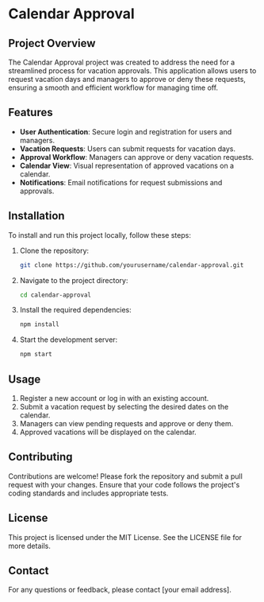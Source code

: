 # Calendar Approval

## Project Overview

The Calendar Approval project was created to address the need for a streamlined process for vacation approvals. This application allows users to request vacation days and managers to approve or deny these requests, ensuring a smooth and efficient workflow for managing time off.

## Features

- **User Authentication**: Secure login and registration for users and managers.
- **Vacation Requests**: Users can submit requests for vacation days.
- **Approval Workflow**: Managers can approve or deny vacation requests.
- **Calendar View**: Visual representation of approved vacations on a calendar.
- **Notifications**: Email notifications for request submissions and approvals.

## Installation

To install and run this project locally, follow these steps:

1. Clone the repository:
   ```bash
   git clone https://github.com/yourusername/calendar-approval.git
   ```
2. Navigate to the project directory:
   ```bash
   cd calendar-approval
   ```
3. Install the required dependencies:
   ```bash
   npm install
   ```
4. Start the development server:
   ```bash
   npm start
   ```

## Usage

1. Register a new account or log in with an existing account.
2. Submit a vacation request by selecting the desired dates on the calendar.
3. Managers can view pending requests and approve or deny them.
4. Approved vacations will be displayed on the calendar.

## Contributing

Contributions are welcome! Please fork the repository and submit a pull request with your changes. Ensure that your code follows the project's coding standards and includes appropriate tests.

## License

This project is licensed under the MIT License. See the LICENSE file for more details.

## Contact

For any questions or feedback, please contact [your email address].
